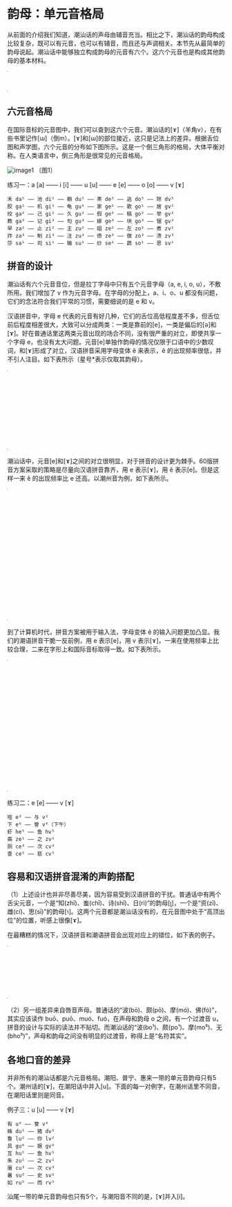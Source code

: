 # 韵母：单元音格局

从前面的介绍我们知道，潮汕话的声母由辅音充当。相比之下，潮汕话的韵母构成比较复杂，既可以有元音，也可以有辅音，而且还与声调相关。本节先从最简单的韵母说起。潮汕话中能够独立构成韵母的元音有六个。这六个元音也是构成其他韵母的基本材料。

<table style="width:1px; white-space:nowrap; text-align:center;">
  <tr>
    <td><span style="font-size:2em;">a</span> [a] 亚</td>
    <td><span style="font-size:2em;">i</span> [i] 衣</td>
    <td><span style="font-size:2em;">u</span> [u] 污</td>
    <td><span style="font-size:2em;">e</span> [e] 哑</td>
    <td><span style="font-size:2em;">o</span> [o] 窝</td>
    <td><span style="font-size:2em;">v</span> [ɤ] 余</td>
  </tr>
</table>

## 六元音格局

在国际音标的元音图中，我们可以查到这六个元音。潮汕话的[ɤ]（羊角v），在有些书里记作[ɯ]（倒m）。[ɤ]和[ɯ]的部位接近，这只是记法上的差异。根据舌位图和声学图，六个元音的分布如下图所示。这是一个倒三角形的格局，大体平衡对称。在人类语言中，倒三角形是很常见的元音格局。

![image1] 〔图1〕

练习一：a [a] —— i [i] —— u [u] —— e [e] —— o [o] —— v [ɤ]

```
禾 da⁵ —— 池 di⁵ —— 橱 du⁵ —— 茶 de⁵ —— 逃 do⁵ —— 除 dv⁵
胶 ga¹ —— 机 gi¹ —— 龟 gu¹ —— 家 ge¹ —— 歌 go¹ —— 居 gv¹
绞 ga² —— 己 gi² —— 久 gu² —— 假 ge² —— 稿 go² —— 举 gv²
教 ga³ —— 记 gi³ —— 句 gu³ —— 嫁 ge³ —— 块 go³ —— 锯 gv³
早 za² —— 止 zi² —— 主 zu² —— 姐 ze² —— 左 zo² —— 煮 zv²
炸 za³ —— 制 zi³ —— 注 zu³ —— 债 ze³ —— 做 zo³ —— 渍 zv³
莎 sa¹ —— 司 si¹ —— 输 su¹ —— 纱 se¹ —— 蔬 so¹ —— 思 sv¹
```

## 拼音的设计

潮汕话有六个元音音位，但是拉丁字母中只有五个元音字母（a, e, i, o, u），不敷所用。我们增加了 v 作为元音字母。在字母的分配上，a、i、o、u 都没有问题，它们的念法符合我们平常的习惯，需要细说的是 e 和 v。

汉语拼音中，字母 e 代表的元音有好几种，它们的舌位高低程度差不多，但舌位前后程度相差很大，大致可以分成两类：一类是靠前的[e]，一类是偏后的[ə]和[ɤ]。好在普通话里这两类元音出现的场合不同，没有很严重的对立，即使共享一个字母 e，也没有太大问题。元音[e]单独作韵母的情况仅限于口语中的少数叹词，和[ɤ]形成了对立，汉语拼音采用字母变体 ê 来表示，ê 的出现频率很低，并不引人注目。如下表所示（星号*表示仅取其韵母）。

<table style="width:1px; white-space:nowrap; text-align:center;">
  <tr>
    <td></td>
    <td>[e]</td>
    <td>[ɤ] / [ə]</td>
  </tr>
  <tr>
    <td>常规字母 e</td>
    <td>　<br>
      ie [ie] 耶<br>
      üe [ye] 约<br>
      ei [ei] 黑*<br>
      uei [uei] 威</td>
    <td>e [ɤ] 鹅<br>
      en [ən] 恩<br>
      uen [uən] 温<br>
      eng [əŋ] 亨*<br>
      ueng [uəŋ] 翁</td>
  </tr>
  <tr>
    <td>字母变体 ê</td>
    <td>ê [e] 欸（叹词）</td>
    <td></td>
  </tr>
</table>

潮汕话中，元音[e]和[ɤ]之间的对立很明显，对于拼音的设计更为棘手。60版拼音方案采取的策略是尽量向汉语拼音靠齐，用 e 表示[ɤ]，用 ê 表示[e]。但是这样一来 ê 的出现频率比 e 还高。以潮州音为例，如下表所示。

<table style="width:1px; white-space:nowrap; text-align:center;">
  <tr>
    <td></td>
    <td>[e]</td>
    <td>[ɤ]</td>
  </tr>
  <tr>
    <td>常规字母 e</td>
    <td></td>
    <td>e 余<br>
      eng 斤* / ek 乞*</td>
  </tr>
  <tr>
    <td>字母变体 ê</td>
    <td>ê 哑 / êh 客*<br>
      iê 腰 / iêh 约<br>
      uê 锅 / uêh 划<br>
      êng 英 / êk 液<br>
      iêng 焉 / iêk 洁*<br>
      uêng 冤 / uêk 越<br>
      êⁿ 楹<br>
      iêⁿ 羊<br>
      uêⁿ 横*</td>
    <td></td>
  </tr>
</table>

到了计算机时代，拼音方案被用于输入法，字母变体 ê 的输入问题更加凸显。我们的潮语拼音干脆一反前例，用 e 表示[e]，用 v 表示[ɤ]，一来在使用频率上比较合理，二来在字形上和国际音标取得一致。如下表所示。

<table style="width:1px; white-space:nowrap; text-align:center;">
  <tr>
    <td></td>
    <td>[e]</td>
    <td>[ɤ]</td>
  </tr>
  <tr>
    <td>常规字母 e</td>
    <td>e 哑 / eh 客*<br>
      ie 腰 / ieh 约<br>
      ue 锅 / ueh 划<br>
      eng 英 / ek 液<br>
      ieng 焉 / iek 洁*<br>
      ueng 冤 / uek 越<br>
      eⁿ 楹<br>
      ieⁿ 羊<br>
      ueⁿ 横*</td>
    <td></td>
  </tr>
  <tr>
    <td>字母变体 ê</td>
    <td></td>
    <td>v 余<br>
      vng 斤* / vk 乞*</td>
  </tr>
</table>

练习二：e [e] —— v [ɤ]

```
哑 e² —— 与 v²
下 e⁶ —— 誉 v⁶（下午）
虾 he⁵ —— 鱼 hv⁵
斋 ze¹ —— 之 zv¹
厕 ce³ —— 次 cv³
查 ce⁵ —— 慈 cv⁵
```

## 容易和汉语拼音混淆的声韵搭配

（1）上述设计也并非尽善尽美，因为容易受到汉语拼音的干扰。普通话中有两个舌尖元音，一个是“知(zhī)、蚩(chī)、诗(shī)、日(rì)”的韵母[ʅ]，一个是“资(zī)、雌(cí)、思(sī)”的韵母[ɿ]。这两个元音都是潮汕话没有的，在元音图中处于“高顶出位”的位置，听感上很像[ɤ]。

在最糟糕的情况下，汉语拼音和潮语拼音会出现对应上的错位，如下表的例子。

<table style="width:1px; white-space:nowrap; text-align:center;">
  <tr>
    <td>例字</td>
    <td>厕</td>
    <td>次</td>
    <td>妻</td>
  </tr>
  <tr>
    <td>汉语拼音（普通话）</td>
    <td><span style="font-size:2em;">cè</span> [tsʰɤ]</td>
    <td><span style="font-size:2em;">cì</span> [tsʰɿ]</td>
    <td><span style="font-size:2em;">qī</span> [tɕʰi]</td>
  </tr>
  <tr>
    <td>潮语拼音（潮汕话）</td>
    <td><span style="font-size:2em;">ce³</span> [tsʰe]</td>
    <td><span style="font-size:2em;">cv³</span> [tsʰɤ]</td>
    <td><span style="font-size:2em;">ci¹</span> [tɕʰi]</td>
  </tr>
</table>

（2）另一组差异来自唇音声母。普通话的“波(bō)、颇(pō)、摩(mó)、佛(fó)”，其实应该读作 buō、puō、muó、fuó，在声母和韵母 o 之间，有一个过渡音 u，拼音的设计与实际的读法并不贴切。而潮汕话的“波(bo¹)、颇(po¹)、摩(mo⁵)、无(bho⁵)”，声母和韵母之间没有明显的过渡音，称得上是“名符其实”。

## 各地口音的差异

并非所有的潮汕话都是六元音格局。潮阳、普宁、惠来一带的单元音韵母只有5个。潮州话的[ɤ]，在潮阳话中并入[u]。下面的每一对例字，在潮州话里不同音，在潮阳话里则是同音。

例子三：u [u] —— v [ɤ]

```
有 u⁶ —— 誉 v⁶
蛛 du¹ —— 猪 dv¹
鲁 lu² —— 你 lv²
具 gu⁶ —— 据 gv⁶
互 hu⁵ —— 鱼 hv⁵
朱 zu¹ —— 之 zv¹
厝 cu³ —— 次 cv³
暑 su² —— 史 sv²
如 ru⁵ —— 而 rv⁵
```

汕尾一带的单元音韵母也只有5个，与潮阳音不同的是，[ɤ]并入[i]。

[image1]: http://ww3.sinaimg.cn/large/006mIeATjw1f239jua8oaj3064064dfp.jpg
